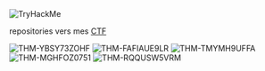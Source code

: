 
 <img src="https://tryhackme-badges.s3.amazonaws.com/ellidan.png" alt="TryHackMe">

 repositories vers mes [CTF](https://github.com/ellidaan/Tryhackme/tree/main)



![THM-YBSY73ZOHF](https://github.com/ellidaan/ellidaan/assets/91463983/d57dad35-89e3-435f-9abd-ea3ebab16030)
![THM-FAFIAUE9LR](https://github.com/ellidaan/ellidaan/assets/91463983/f73c67b6-2004-487e-b1f1-f382aef713f8)
![THM-TMYMH9UFFA](https://github.com/ellidaan/ellidaan/assets/91463983/746f57eb-0a03-42e4-9d69-0ae1205c424d)
![THM-MGHFOZ0751](https://github.com/ellidaan/ellidaan/assets/91463983/90b87a9d-7209-4adc-aea1-d5efb2c17421)
![THM-RQQUSW5VRM](https://github.com/ellidaan/ellidaan/assets/91463983/20219d7b-5e50-4dcd-9470-1d591330657a)
